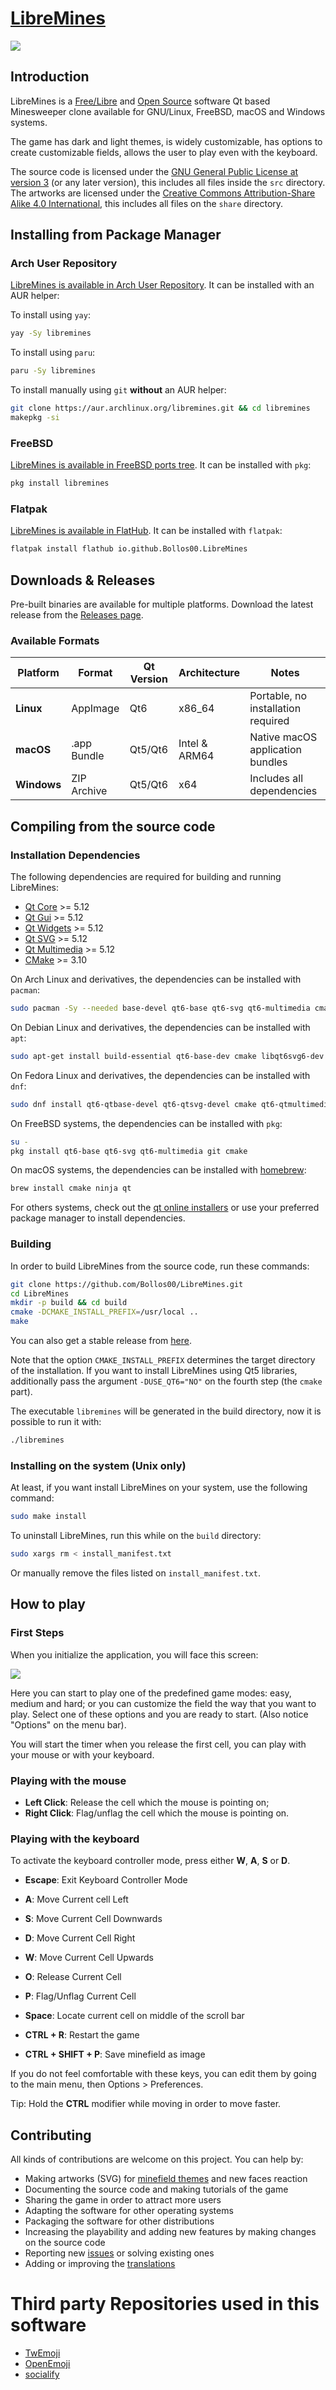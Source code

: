 # [LibreMines](https://github.com/Bollos00/LibreMines)

![](./share/Screenshots/Screenshot4.png)

## Introduction

LibreMines is a [Free/Libre](https://en.wikipedia.org/wiki/Free_software) and [Open Source](https://en.wikipedia.org/wiki/Open-source_software) software Qt based Minesweeper clone available for GNU/Linux, FreeBSD, macOS and Windows systems.

The game has dark and light themes, is widely customizable, has options to create customizable fields, allows the user to play even with the keyboard.

The source code is licensed under the [GNU General Public License at version 3](https://www.gnu.org/licenses/gpl-3.0.en.html) (or any later version), this includes all files inside the `src` directory. The artworks are licensed under the [Creative Commons Attribution-Share Alike 4.0 International](https://creativecommons.org/licenses/by-sa/4.0/), this includes all files on the `share` directory.

## Installing from Package Manager

### Arch User Repository

[LibreMines is available in Arch User Repository](https://aur.archlinux.org/packages/libremines/). It can be installed with an AUR helper:

To install using `yay`:
```sh
yay -Sy libremines
```

To install using `paru`:
```sh
paru -Sy libremines
```

To install manually using `git` **without** an AUR helper:
```sh
git clone https://aur.archlinux.org/libremines.git && cd libremines
makepkg -si
```

### FreeBSD

[LibreMines is available in FreeBSD ports tree](https://www.freshports.org/games/LibreMines). It can be installed with `pkg`:

```sh
pkg install libremines
```

### Flatpak

[LibreMines is available in FlatHub](https://flathub.org/apps/details/io.github.Bollos00.LibreMines). It can be installed with `flatpak`:

```sh
flatpak install flathub io.github.Bollos00.LibreMines
```

## Downloads & Releases

Pre-built binaries are available for multiple platforms. Download the latest release from the [Releases page](https://github.com/Bollos00/LibreMines/releases).

### Available Formats

| Platform    | Format      | Qt Version | Architecture    | Notes                              |
|-------------|-------------|------------|-----------------|------------------------------------|
| **Linux**   | AppImage    | Qt6        | x86_64          | Portable, no installation required |
| **macOS**   | .app Bundle | Qt5/Qt6    | Intel & ARM64   | Native macOS application bundles   |
| **Windows** | ZIP Archive | Qt5/Qt6    | x64             | Includes all dependencies          |

## Compiling from the source code

### Installation Dependencies

The following dependencies are required for building and running LibreMines:
* [Qt Core](https://doc.qt.io/qt-5/qtcore-index.html) >= 5.12
* [Qt Gui](https://doc.qt.io/qt-5/qtgui-index.html) >= 5.12
* [Qt Widgets](https://doc.qt.io/qt-5/qtwidgets-index.html) >= 5.12
* [Qt SVG](https://doc.qt.io/qt-5/qtsvg-index.html) >= 5.12
* [Qt Multimedia](https://doc.qt.io/qt-5/qtmultimedia-index.html) >= 5.12
* [CMake](https://cmake.org/) >= 3.10

On Arch Linux and derivatives, the dependencies can be installed with `pacman`:
```sh
sudo pacman -Sy --needed base-devel qt6-base qt6-svg qt6-multimedia cmake
```

On Debian Linux and derivatives, the dependencies can be installed with `apt`:
```sh
sudo apt-get install build-essential qt6-base-dev cmake libqt6svg6-dev qt6-multimedia-dev libgl1-mesa-dev
```

On Fedora Linux and derivatives, the dependencies can be installed with `dnf`:
```sh
sudo dnf install qt6-qtbase-devel qt6-qtsvg-devel cmake qt6-qtmultimedia-devel git
```

On FreeBSD systems, the dependencies can be installed with `pkg`:

```sh
su -
pkg install qt6-base qt6-svg qt6-multimedia git cmake
```

On macOS systems, the dependencies can be installed with [homebrew](https://brew.sh/):
```sh
brew install cmake ninja qt
```

For others systems, check out the [qt online installers](https://download.qt.io/official_releases/online_installers/) or use your preferred package manager to install dependencies.

### Building

In order to build LibreMines from the source code, run these commands:
```sh
git clone https://github.com/Bollos00/LibreMines.git
cd LibreMines
mkdir -p build && cd build
cmake -DCMAKE_INSTALL_PREFIX=/usr/local ..
make
```

You can also get a stable release from [here](https://github.com/Bollos00/LibreMines/releases).

Note that the option `CMAKE_INSTALL_PREFIX` determines the target directory of the installation. If you want to install LibreMines using Qt5 libraries, additionally pass the argument `-DUSE_QT6="NO"` on the fourth step (the `cmake` part).

The executable `libremines` will be generated in the build directory, now it is possible to run it with:
```sh
./libremines
```

### Installing on the system (Unix only)

At least, if you want install LibreMines on your system, use the following command:
```sh
sudo make install
```

To uninstall LibreMines, run this while on the `build` directory:
```sh
sudo xargs rm < install_manifest.txt
```

Or manually remove the files listed on `install_manifest.txt`.


## How to play

### First Steps

When you initialize the application, you will face this screen:

![](./share/Screenshots/Screenshot0.png)


Here you can start to play one of the predefined game modes: easy, medium and hard; or you can customize the field the way that you want to play. Select one of these options and you are ready to start. (Also notice "Options" on the menu bar).

You will start the timer when you release the first cell, you can play with your mouse or with your keyboard.

### Playing with the mouse

* **Left Click**: Release the cell which the mouse is pointing on;
* **Right Click**: Flag/unflag the cell which the mouse is pointing on.

### Playing with the keyboard

To activate the keyboard controller mode, press either **W**, **A**, **S** or **D**.

* **Escape**: Exit Keyboard Controller Mode

* **A**: Move Current cell Left

* **S**: Move Current Cell Downwards

* **D**: Move Current Cell Right

* **W**: Move Current Cell Upwards

* **O**: Release Current Cell

* **P**: Flag/Unflag Current Cell

* **Space**: Locate current cell on middle of the scroll bar

* **CTRL + R**: Restart the game

* **CTRL + SHIFT + P**: Save minefield as image

If you do not feel comfortable with these keys, you can edit them by going to the main menu, then Options > Preferences.

Tip: Hold the **CTRL** modifier while moving in order to move faster.

## Contributing

All kinds of contributions are welcome on this project. You can help by:

* Making artworks (SVG) for [minefield themes](https://github.com/Bollos00/LibreMines/blob/master/share/minefield_themes/README.md) and new faces reaction
* Documenting the source code and making tutorials of the game
* Sharing the game in order to attract more users
* Adapting the software for other operating systems
* Packaging the software for other distributions
* Increasing the playability and adding new features by making changes on the source code
* Reporting new [issues](https://github.com/Bollos00/LibreMines/issues) or solving existing ones
* Adding or improving the [translations](https://github.com/Bollos00/LibreMines/blob/master/etc/translations/README.md)

# Third party Repositories used in this software
* [TwEmoji](https://github.com/twitter/twemoji)
* [OpenEmoji](https://github.com/hfg-gmuend/openmoji)
* [socialify](https://github.com/wei/socialify)
